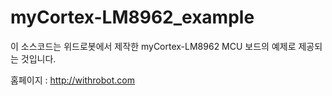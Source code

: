 myCortex-LM8962_example
=======================

이 소스코드는 위드로봇에서 제작한 myCortex-LM8962 MCU 보드의 예제로 제공되는 것입니다.

홈페이지 : http://withrobot.com
